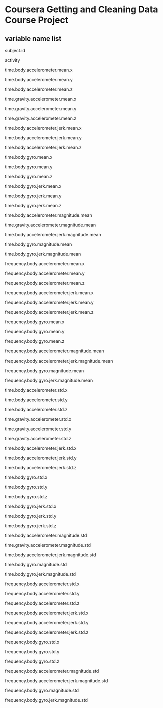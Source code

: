 Coursera Getting and Cleaning Data Course Project
=================================================
## variable name list
subject.id

activity

time.body.accelerometer.mean.x

time.body.accelerometer.mean.y

time.body.accelerometer.mean.z

time.gravity.accelerometer.mean.x

time.gravity.accelerometer.mean.y

time.gravity.accelerometer.mean.z

time.body.accelerometer.jerk.mean.x

time.body.accelerometer.jerk.mean.y

time.body.accelerometer.jerk.mean.z

time.body.gyro.mean.x

time.body.gyro.mean.y

time.body.gyro.mean.z

time.body.gyro.jerk.mean.x

time.body.gyro.jerk.mean.y

time.body.gyro.jerk.mean.z

time.body.accelerometer.magnitude.mean

time.gravity.accelerometer.magnitude.mean

time.body.accelerometer.jerk.magnitude.mean

time.body.gyro.magnitude.mean

time.body.gyro.jerk.magnitude.mean

frequency.body.accelerometer.mean.x

frequency.body.accelerometer.mean.y

frequency.body.accelerometer.mean.z

frequency.body.accelerometer.jerk.mean.x

frequency.body.accelerometer.jerk.mean.y

frequency.body.accelerometer.jerk.mean.z

frequency.body.gyro.mean.x

frequency.body.gyro.mean.y

frequency.body.gyro.mean.z

frequency.body.accelerometer.magnitude.mean

frequency.body.accelerometer.jerk.magnitude.mean

frequency.body.gyro.magnitude.mean

frequency.body.gyro.jerk.magnitude.mean

time.body.accelerometer.std.x

time.body.accelerometer.std.y

time.body.accelerometer.std.z

time.gravity.accelerometer.std.x

time.gravity.accelerometer.std.y

time.gravity.accelerometer.std.z

time.body.accelerometer.jerk.std.x

time.body.accelerometer.jerk.std.y

time.body.accelerometer.jerk.std.z

time.body.gyro.std.x

time.body.gyro.std.y

time.body.gyro.std.z

time.body.gyro.jerk.std.x

time.body.gyro.jerk.std.y

time.body.gyro.jerk.std.z

time.body.accelerometer.magnitude.std

time.gravity.accelerometer.magnitude.std

time.body.accelerometer.jerk.magnitude.std

time.body.gyro.magnitude.std

time.body.gyro.jerk.magnitude.std

frequency.body.accelerometer.std.x

frequency.body.accelerometer.std.y

frequency.body.accelerometer.std.z

frequency.body.accelerometer.jerk.std.x

frequency.body.accelerometer.jerk.std.y

frequency.body.accelerometer.jerk.std.z

frequency.body.gyro.std.x

frequency.body.gyro.std.y

frequency.body.gyro.std.z

frequency.body.accelerometer.magnitude.std

frequency.body.accelerometer.jerk.magnitude.std

frequency.body.gyro.magnitude.std

frequency.body.gyro.jerk.magnitude.std
